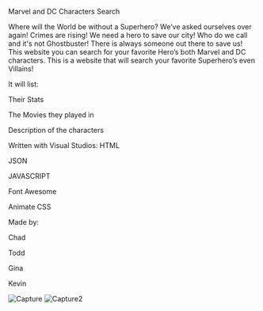 Marvel and DC Characters Search
 

Where will the World be without a Superhero? We’ve asked ourselves over again! Crimes are rising! We need a hero to save our city! Who do we call and it's not Ghostbuster! There is always someone out there to save us! This website you can search for your favorite Hero’s both Marvel and DC characters. This is a website that will search your favorite Superhero’s even Villains!

It will list:

  Their Stats

  The Movies they played in

  Description of the characters

Written with Visual Studios:
  HTML

  JSON

  JAVASCRIPT

  Font Awesome

  Animate CSS


Made by:
 

  Chad

  Todd

  Gina

  Kevin
  
![Capture](https://user-images.githubusercontent.com/66528327/94084711-ce53ac80-fdcb-11ea-8fda-a76e7a4ebc8d.PNG)
![Capture2](https://user-images.githubusercontent.com/66528327/94084718-d14e9d00-fdcb-11ea-937a-625f205e9bfb.PNG)
